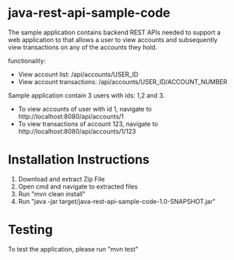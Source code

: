 # java-rest-api-sample-code

The sample application contains backend REST APIs needed to support a web application to that allows a user to view accounts and
subsequently view transactions on any of the accounts they hold.

functionality:
- View account list: /api/accounts/USER_ID
- View account transactions: /api/accounts/USER_ID/ACCOUNT_NUMBER

Sample application contain 3 users with ids: 1,2 and 3.

- To view accounts of user with id 1, navigate to http://localhost:8080/api/accounts/1
- To view transactions of account 123, navigate to http://localhost:8080/api/accounts/1/123


# Installation Instructions
1. Download and extract Zip File
2. Open cmd and navigate to extracted files
3. Run "mvn clean install" 
4. Run "java -jar target/java-rest-api-sample-code-1.0-SNAPSHOT.jar"


# Testing
To test the application, please run "mvn test"
